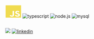 <div>
  <img alt="js" height="40" width="50" src="https://raw.githubusercontent.com/devicons/devicon/master/icons/javascript/javascript-plain.svg"/>
  <img alt="typescript" height="40" width="50" src="https://cdn.jsdelivr.net/gh/devicons/devicon/icons/typescript/typescript-original.svg" />
  <img alt="node.js" height="40" width="50" src="https://cdn.jsdelivr.net/gh/devicons/devicon/icons/nodejs/nodejs-original.svg" />
  <img alt="mysql" height="40" width="50" src="https://cdn.jsdelivr.net/gh/devicons/devicon/icons/mysql/mysql-original.svg" />
</div>

  
##
 
  <a href="https://www.instagram.com/eduardorossetti7/" target="_blank"><img src="https://img.shields.io/badge/-Instagram-%23E4405F?style=for-the-badge&logo=instagram&logoColor=white"></a>
  <a href="https://www.linkedin.com/in/eduardo-rossetti/" target="_blank"><img alt="linkedin" src="https://img.shields.io/badge/LinkedIn-0077B5?style=for-the-badge&logo=linkedin&logoColor=white"></a>
